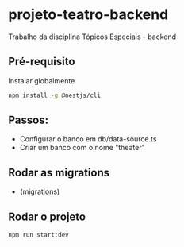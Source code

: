# projeto-teatro-backend
Trabalho da disciplina Tópicos Especiais - backend

## Pré-requisito
Instalar globalmente
```bash
npm install -g @nestjs/cli
```

## Passos:
- Configurar o banco em db/data-source.ts
- Criar um banco com o nome "theater"

## Rodar as migrations
- (migrations)

## Rodar o projeto
```bash
npm run start:dev
```